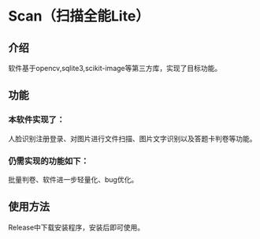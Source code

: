 Scan（扫描全能Lite）
========
## 介绍
   软件基于opencv,sqlite3,scikit-image等第三方库，实现了目标功能。
## 功能
### 本软件实现了：
   人脸识别注册登录、对图片进行文件扫描、图片文字识别以及答题卡判卷等功能。
### 仍需实现的功能如下：
   批量判卷、软件进一步轻量化、bug优化。
## 使用方法
   Release中下载安装程序，安装后即可使用。
